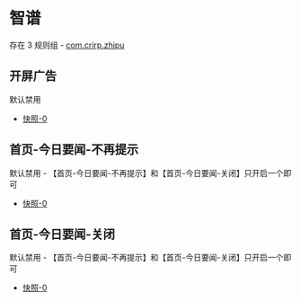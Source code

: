 # 智谱

存在 3 规则组 - [com.crirp.zhipu](/src/apps/com.crirp.zhipu.ts)

## 开屏广告

默认禁用

- [快照-0](https://i.gkd.li/i/13725305)

## 首页-今日要闻-不再提示

默认禁用 - 【首页-今日要闻-不再提示】和【首页-今日要闻-关闭】只开启一个即可

- [快照-0](https://i.gkd.li/i/13725337)

## 首页-今日要闻-关闭

默认禁用 - 【首页-今日要闻-不再提示】和【首页-今日要闻-关闭】只开启一个即可

- [快照-0](https://i.gkd.li/i/13725337)
